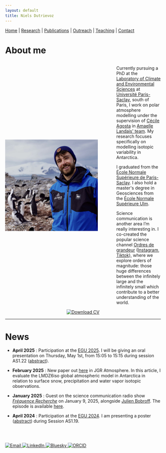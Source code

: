 ```yaml
---
layout: default
title: Niels Dutrievoz
---
```



[Home](/) | [Research](/research) | [Publications](/publications) |  [Outreach](/outreach) |  [Teaching](/teaching) |  [Contact](/contact)


# About me

<div style="display: flex; align-items: center; gap: 60px;">
  <img src="images/profile.jpg" alt="My Photo" style="width: 300px;">
  <div>
    <p>Currently pursuing a PhD at the <a href="https://www.lsce.ipsl.fr/" target="_blank">Laboratory of Climate and Environmental Sciences</a> at <a href="https://www.universite-paris-saclay.fr/en" target="_blank">Université Paris-Saclay</a>, south of Paris, I work on polar atmosphere modelling under the supervision of <a href="https://cecileagosta.github.io/" target="_blank">Cécile Agosta</a> in <a href="https://www.lsce.ipsl.fr/en/archives-traceurs/glaccios/" target="_blank">Amaelle Landais' team</a>. My research focuses specifically on modelling isotopic variability in Antarctica.</p>
    <p>I graduated from the <a href="https://ens-paris-saclay.fr/en/" target="_blank">École Normale Supérieure de Paris-Saclay</a>. I also hold a master's degree in Geosciences from the <a href="https://www.ens.psl.eu/en/" target="_blank">École Normale Supérieure Ulm</a>.</p>
    <p>Science communication is another area I’m really interesting in. I co-created the popular science channel <a href="https://ordres-de-grandeur.com/" target="_blank">Ordres de grandeur</a> (<a href="https://www.instagram.com/ordres.de.grandeur/" target="_blank">Instagram</a>, <a href="https://www.tiktok.com/@ordresdegrandeur/" target="_blank">Tiktok</a>), where we explore orders of magnitude: those huge differences between the infinitely large and the infinitely small which contribute to a better understanding of the world.</p>
  </div>
</div>
 
<div align="center">
    <a href="https://nielsdutrievoz.github.io/cv.pdf" download>
        <img src="https://img.shields.io/badge/Download%20CV-0078D4?style=for-the-badge&logo=adobe-acrobat-reader&logoColor=white" alt="Download CV">
    </a>
</div>

---


# News

- **April 2025** : Participation at the [EGU 2025](https://www.egu25.eu/). I will be giving an oral presentation on Thursday, May 1st, from 15:05 to 15:15 during session AS1.22 ([abstract](https://meetingorganizer.copernicus.org/EGU25/EGU25-18530.html)). 
  
- **February 2025** : New paper out [here](http://dx.doi.org/10.1029/2024JD042073) in JGR Atmosphere. In this article, I evaluate the LMDZ6iso global atmospheric model in Antarctica in relation to surface snow, precipitation and water vapor isotopic observations. 

- **January 2025** : Guest on the science communication radio show [*Fréquence Recherche*](https://www.radiocampusparis.org/emission/LAp-frequence-recherche#:~:text=Retrouvez%20Fr%C3%A9quence%20Recherche%20en%20direct,podcast%20sur%20Radio%20Campus%20Paris.) on January 9, 2025, alongside [Julien Bobroff](https://fr.wikipedia.org/wiki/Julien_Bobroff). The episode is available [here](https://www.radiocampusparis.org/emission/LAp-frequence-recherche/JNR9-recherche-et-vulgarisation-julien-bobroff-et-niels-dutrievoz).  


- **April 2024** : Participation at the [EGU 2024](https://www.egu24.eu/). I am presenting a poster ([abstract](https://meetingorganizer.copernicus.org/EGU24/EGU24-19539.html)) during Session AS1.19.


<br><br>


 <footer class="social-footer">
    <div class="social-icons">
        <a href="mailto:niels.dutrievoz@lsce.ipsl.fr" target="_blank">
            <img src="https://img.icons8.com/ios-filled/50/000000/email.png" alt="Email">
        </a>
        <a href="https://www.linkedin.com/in/niels-dutrievoz/" target="_blank">
            <img src="https://img.icons8.com/ios-filled/50/0077B5/linkedin.png" alt="LinkedIn">
        </a>
        <a href="https://bsky.app/profile/nielsdutrievoz.bsky.social" target="_blank">
            <img src="https://upload.wikimedia.org/wikipedia/commons/7/7a/Bluesky_Logo.svg" alt="Bluesky" width="50" height="50">
        </a>
        <a href="https://orcid.org/0000-0002-8133-5616" target="_blank">
            <img src="https://upload.wikimedia.org/wikipedia/commons/0/06/ORCID_iD.svg" alt="ORCID" width="50" height="50">
        </a>
    </div>
</footer>


